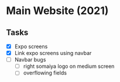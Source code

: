 # Main Website (2021)

## Tasks

- [x] Expo screens
- [x] Link expo screens using navbar
- [ ] Navbar bugs
  - [ ] right somaiya logo on medium screen
  - [ ] overflowing fields
